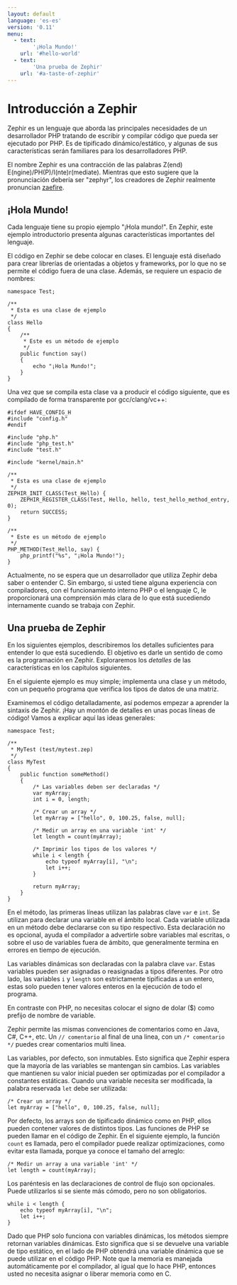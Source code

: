 ```yaml
---
layout: default
language: 'es-es'
version: '0.11'
menu:
  - text:
        '¡Hola Mundo!'
    url: '#hello-world'
  - text:
        'Una prueba de Zephir'
    url: '#a-taste-of-zephir'
---
```

# Introducción a Zephir

Zephir es un lenguaje que aborda las principales necesidades de un desarrollador PHP tratando de escribir y compilar código que pueda ser ejecutado por PHP. Es de tipificado dinámico/estático, y algunas de sus características serán familiares para los desarrolladores PHP.

El nombre Zephir es una contracción de las palabras Z(end) E(ngine)/PH(P)/I(nte)r(mediate). Mientras que esto sugiere que la pronunciación debería ser "zephyr", los creadores de Zephir realmente pronuncian [zaefire](http://translate.google.com/#en/en/zaefire).

<a name='hello-world'></a>

## ¡Hola Mundo!

Cada lenguaje tiene su propio ejemplo "¡Hola mundo!". En Zephir, este ejemplo introductorio presenta algunas características importantes del lenguaje.

El código en Zephir se debe colocar en clases. El lenguaje está diseñado para crear librerías de orientadas a objetos y frameworks, por lo que no se permite el código fuera de una clase. Además, se requiere un espacio de nombres:

    namespace Test;
    
    /**
     * Esta es una clase de ejemplo
     */
    class Hello
    {
        /**
         * Este es un método de ejemplo
         */
        public function say()
        {
            echo "¡Hola Mundo!";
        }
    }
    

Una vez que se compila esta clase va a producir el código siguiente, que es compilado de forma transparente por gcc/clang/vc++:

    #ifdef HAVE_CONFIG_H
    #include "config.h"
    #endif
    
    #include "php.h"
    #include "php_test.h"
    #include "test.h"
    
    #include "kernel/main.h"
    
    /**
     * Esta es una clase de ejemplo
     */
    ZEPHIR_INIT_CLASS(Test_Hello) {
        ZEPHIR_REGISTER_CLASS(Test, Hello, hello, test_hello_method_entry, 0);
        return SUCCESS;
    }
    
    /**
     * Este es un método de ejemplo
     */
    PHP_METHOD(Test_Hello, say) {
        php_printf("%s", "¡Hola Mundo!");
    }
    

Actualmente, no se espera que un desarrollador que utiliza Zephir deba saber o entender C. Sin embargo, si usted tiene alguna experiencia con compiladores, con el funcionamiento interno PHP o el lenguaje C, le proporcionará una comprensión más clara de lo que está sucediendo internamente cuando se trabaja con Zephir.

<a name='a-taste-of-zephir'></a>

## Una prueba de Zephir

En los siguientes ejemplos, describiremos los detalles suficientes para entender lo que está sucediendo. El objetivo es darle un sentido de como es la programación en Zephir. Exploraremos los *detalles* de las características en los capítulos siguientes.

En el siguiente ejemplo es muy simple; implementa una clase y un método, con un pequeño programa que verifica los tipos de datos de una matriz.

Examinemos el código detalladamente, así podemos empezar a aprender la sintaxis de Zephir. ¡Hay un montón de detalles en unas pocas líneas de código! Vamos a explicar aquí las ideas generales:

    namespace Test;
    
    /**
     * MyTest (test/mytest.zep)
     */
    class MyTest
    {
        public function someMethod()
        {
            /* Las variables deben ser declaradas */
            var myArray;
            int i = 0, length;
    
            /* Crear un array */
            let myArray = ["hello", 0, 100.25, false, null];
    
            /* Medir un array en una variable 'int' */
            let length = count(myArray);
    
            /* Imprimir los tipos de los valores */
            while i < length {
                echo typeof myArray[i], "\n";
                let i++;
            }
    
            return myArray;
        }
    }
    

En el método, las primeras líneas utilizan las palabras clave `var` e `int`. Se utilizan para declarar una variable en el ámbito local. Cada variable utilizada en un método debe declararse con su tipo respectivo. Esta declaración no es opcional, ayuda el compilador a advertirle sobre variables mal escritas, o sobre el uso de variables fuera de ámbito, que generalmente termina en errores en tiempo de ejecución.

Las variables dinámicas son declaradas con la palabra clave `var`. Estas variables pueden ser asignadas o reasignadas a tipos diferentes. Por otro lado, las variables `i` y `length` son estrictamente tipificadas a un entero, estas solo pueden tener valores enteros en la ejecución de todo el programa.

En contraste con PHP, no necesitas colocar el signo de dolar ($) como prefijo de nombre de variable.

Zephir permite las mismas convenciones de comentarios como en Java, C#, C++, etc. Un `// comentario` al final de una linea, con un `/* comentario */` puedes crear comentarios multi linea.

Las variables, por defecto, son inmutables. Esto significa que Zephir espera que la mayoría de las variables se mantengan sin cambios. Las variables que mantienen su valor inicial pueden ser optimizadas por el compilador a constantes estáticas. Cuando una variable necesita ser modificada, la palabra reservada `let` debe ser utilizada:

    /* Crear un array */
    let myArray = ["hello", 0, 100.25, false, null];
    

Por defecto, los arrays son de tipificado dinámico como en PHP, ellos pueden contener valores de distintos tipos. Las funciones de PHP se pueden llamar en el código de Zephir. En el siguiente ejemplo, la función `count` es llamada, pero el compilador puede realizar optimizaciones, como evitar esta llamada, porque ya conoce el tamaño del arreglo:

    /* Medir un array a una variable 'int' */
    let length = count(myArray);
    

Los paréntesis en las declaraciones de control de flujo son opcionales. Puede utilizarlos si se siente más cómodo, pero no son obligatorios.

    while i < length {
        echo typeof myArray[i], "\n";
        let i++;
    }
    

Dado que PHP solo funciona con variables dinámicas, los métodos siempre retornan variables dinámicas. Esto significa que si se devuelve una variable de tipo estático, en el lado de PHP obtendrá una variable dinámica que se puede utilizar en el código PHP. Note que la memoria es manejada automáticamente por el compilador, al igual que lo hace PHP, entonces usted no necesita asignar o liberar memoria como en C.
